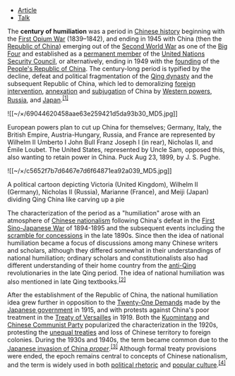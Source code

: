- [Article](https://en.m.wikipedia.org/wiki/Century_of_humiliation)
- [Talk](https://en.m.wikipedia.org/wiki/Talk:Century_of_humiliation)

The **century of humiliation** was a period in [Chinese history](https://en.m.wikipedia.org/wiki/Chinese_history "Chinese history") beginning with the [First Opium War](https://en.m.wikipedia.org/wiki/First_Opium_War "First Opium War") (1839–1842), and ending in 1945 with China (then the [Republic of China](https://en.m.wikipedia.org/wiki/Republic_of_China_\(1912-1949\) "Republic of China (1912-1949)")) emerging out of the [Second World War](https://en.m.wikipedia.org/wiki/Second_World_War "Second World War") as one of the [Big Four](https://en.m.wikipedia.org/wiki/Four_Policemen "Four Policemen") and established as a [permanent member](https://en.m.wikipedia.org/wiki/Permanent_members_of_the_United_Nations_Security_Council "Permanent members of the United Nations Security Council") of the [United Nations Security Council](https://en.m.wikipedia.org/wiki/United_Nations_Security_Council "United Nations Security Council"), or alternatively, ending in 1949 with the [founding](https://en.m.wikipedia.org/wiki/Founding_of_the_People%27s_Republic_of_China "Founding of the People's Republic of China") of the [People's Republic of China](https://en.m.wikipedia.org/wiki/People%27s_Republic_of_China "People's Republic of China"). The century-long period is typified by the decline, defeat and political fragmentation of the [Qing dynasty](https://en.m.wikipedia.org/wiki/Qing_dynasty "Qing dynasty") and the subsequent Republic of China, which led to demoralizing [foreign intervention](https://en.m.wikipedia.org/wiki/Foreign_intervention "Foreign intervention"), [annexation](https://en.m.wikipedia.org/wiki/Annexation "Annexation") and [subjugation](https://en.m.wikipedia.org/wiki/Subjugation "Subjugation") of China by [Western powers](https://en.m.wikipedia.org/wiki/Western_world "Western world"), [Russia](https://en.m.wikipedia.org/wiki/Russian_Empire "Russian Empire"), and [Japan](https://en.m.wikipedia.org/wiki/Empire_of_Japan "Empire of Japan").<sup><a href="https://en.m.wikipedia.org/wiki/#cite_note-1"><span>[</span>1<span>]</span></a></sup>

![[~/×/69044620458aae63e259421d5da93b30_MD5.jpg]]

European powers plan to cut up China for themselves; Germany, Italy, the British Empire, Austria-Hungary, Russia, and France are represented by Wilhelm II Umberto I John Bull Franz Joseph I (in rear), Nicholas II, and Émile Loubet. The United States, represented by Uncle Sam, opposed this, also wanting to retain power in China. Puck Aug 23, 1899, by J. S. Pughe.

![[~/×/c5652f7b7d6467e7d6f64871ea92a039_MD5.jpg]]

A political cartoon depicting Victoria (United Kingdom), Wilhelm II (Germany), Nicholas II (Russia), Marianne (France), and Meiji (Japan) dividing Qing China like carving up a pie

The characterization of the period as a "humiliation" arose with an atmosphere of [Chinese nationalism](https://en.m.wikipedia.org/wiki/Chinese_nationalism "Chinese nationalism") following China's defeat in the [First Sino-Japanese War](https://en.m.wikipedia.org/wiki/First_Sino-Japanese_War "First Sino-Japanese War") of 1894-1895 and the subsequent events including the [scramble for concessions](https://en.m.wikipedia.org/wiki/Scramble_for_China "Scramble for China") in the late 1890s. Since then the idea of national humiliation became a focus of discussions among many Chinese writers and scholars, although they differed somewhat in their understandings of national humiliation; ordinary scholars and constitutionalists also had different understanding of their home country from the [anti-Qing](https://en.m.wikipedia.org/wiki/Anti-Qing_sentiment "Anti-Qing sentiment") revolutionaries in the late Qing period. The idea of national humiliation was also mentioned in late Qing textbooks.<sup><a href="https://en.m.wikipedia.org/wiki/#cite_note-2"><span>[</span>2<span>]</span></a></sup>

After the establishment of the Republic of China, the national humiliation idea grew further in opposition to the [Twenty-One Demands](https://en.m.wikipedia.org/wiki/Twenty-One_Demands "Twenty-One Demands") made by the [Japanese government](https://en.m.wikipedia.org/wiki/Japanese_government "Japanese government") in 1915, and with protests against China's poor treatment in the [Treaty of Versailles](https://en.m.wikipedia.org/wiki/Treaty_of_Versailles "Treaty of Versailles") in 1919. Both the [Kuomintang](https://en.m.wikipedia.org/wiki/Kuomintang "Kuomintang") and [Chinese Communist Party](https://en.m.wikipedia.org/wiki/Chinese_Communist_Party "Chinese Communist Party") popularized the characterization in the 1920s, protesting the [unequal treaties](https://en.m.wikipedia.org/wiki/Unequal_treaties "Unequal treaties") and loss of Chinese territory to foreign colonies. During the 1930s and 1940s, the term became common due to the [Japanese invasion of China *proper*](https://en.m.wikipedia.org/wiki/Second_Sino-Japanese_War "Second Sino-Japanese War").<sup><a href="https://en.m.wikipedia.org/wiki/#cite_note-FOOTNOTECallahan2008210-3"><span>[</span>3<span>]</span></a></sup> Although formal treaty provisions were ended, the epoch remains central to concepts of Chinese nationalism, and the term is widely used in both [political rhetoric](https://en.m.wikipedia.org/wiki/Political_rhetoric "Political rhetoric") and [popular culture](https://en.m.wikipedia.org/wiki/Popular_culture "Popular culture").<sup><a href="https://en.m.wikipedia.org/wiki/#cite_note-FOOTNOTEGries200445-4"><span>[</span>4<span>]</span></a></sup>